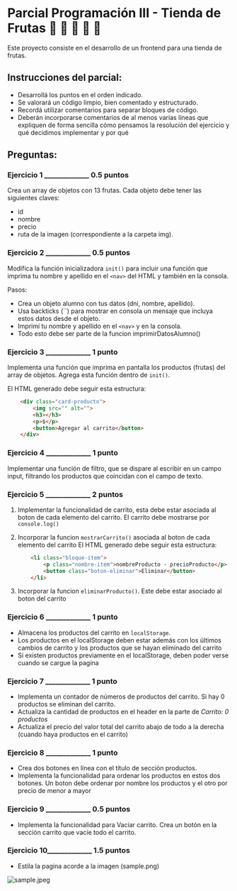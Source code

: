 # Parcial Programación III - Tienda de Frutas :apple: :pineapple: :pear: :orange: :watermelon:
Este proyecto consiste en el desarrollo de un frontend para una tienda de frutas.



## Instrucciones del parcial:
- Desarrollá los puntos en el orden indicado.
- Se valorará un código limpio, bien comentado y estructurado.
- Recordá utilizar comentarios para separar bloques de código. 
- Deberán incorporarse comentarios de al menos varias líneas que expliquen de forma sencilla cómo pensamos la resolución del ejercicio y qué decidimos implementar y por qué



## Preguntas:

### Ejercicio 1 _____________  0.5 puntos
Crea un array de objetos con 13 frutas. Cada objeto debe tener las siguientes claves:
- id
- nombre
- precio
- ruta de la imagen (correspondiente a la carpeta img).


### Ejercicio 2 _____________   0.5 puntos
Modifica la función inicializadora `init()` para incluir una función que imprima tu nombre  y apellido en el `<nav>` del HTML y también en la consola.

Pasos:
- Crea un objeto alumno con tus datos (dni, nombre, apellido).
- Usa backticks (``) para mostrar en consola un mensaje que incluya estos datos desde el objeto.
- Imprimí tu nombre y apellido en el `<nav>` y en la consola. 
- Todo esto debe ser parte de la funcion imprimirDatosAlumno()


### Ejercicio 3 _____________   1 punto
Implementa una función que imprima en pantalla los productos (frutas) del array de objetos. Agrega esta función dentro de `init()`.

El HTML generado debe seguir esta estructura:
```html
    <div class="card-producto">
        <img src="" alt="">
        <h3></h3>
        <p>$</p>
        <button>Agregar al carrito</button>
    </div>
```


### Ejercicio 4 _____________   1 punto
Implementar una función de filtro, que se dispare al escribir en un campo input, filtrando los productos que coincidan con el campo de texto.


### Ejercicio 5 _____________   2 puntos
1. Implementar la funcionalidad de carrito, esta debe estar asociada al boton de cada elemento del carrito. El carrito debe mostrarse por `console.log()`

2. Incorporar la funcion `mostrarCarrito()` asociada al boton de cada elemento del carrito
    El HTML generado debe seguir esta estructura:
    ```html
        <li class="bloque-item">
            <p class="nombre-item">nombreProducto - precioProducto</p>
            <button class="boton-eliminar">Eliminar</button>
        </li>
    ```

3. Incorporar la funcion `eliminarProducto()`. Este debe estar asociado al boton del carrito


### Ejercicio 6 _____________   1 punto
- Almacena los productos del carrito en `localStorage`.
- Los productos en el localStorage deben estar además con los últimos cambios de carrito y los productos que se hayan eliminado del carrito
- Si existen productos previamente en el localStorage, deben poder verse cuando se cargue la pagina


### Ejercicio 7 _____________   1 punto
- Implementa un contador de números de productos del carrito. Si hay 0 productos se eliminan del carrito.
- Actualiza la cantidad de productos en el header en la parte de *Carrito: 0 productos*
- Actualiza el precio del valor total del carrito abajo de todo a la derecha (cuando haya productos en el carrito)


### Ejercicio 8 _____________   1 punto
- Crea dos botones en línea con el título de sección productos.
- Implementa la funcionalidad para ordenar los productos en estos dos botones. Un boton debe ordenar por nombre los productos y el otro por precio de menor a mayor


### Ejercicio 9 _____________   0.5 puntos
- Implementa la funcionalidad para Vaciar carrito. Crea un botón en la sección carrito que vacíe todo el carrito.


### Ejercicio 10_____________   1.5 puntos
- Estila la pagina acorde a la imagen (sample.png)

![sample.jpeg](sample.jpeg)